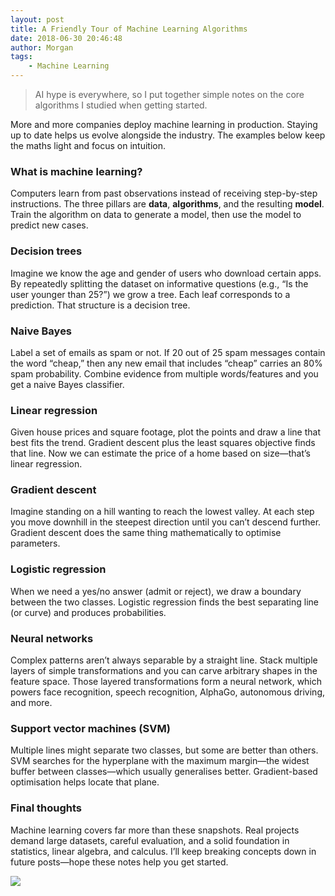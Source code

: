 ```yaml
---
layout: post
title: A Friendly Tour of Machine Learning Algorithms
date: 2018-06-30 20:46:48
author: Morgan
tags:
    - Machine Learning
---
```


> AI hype is everywhere, so I put together simple notes on the core algorithms I studied when getting started.

More and more companies deploy machine learning in production. Staying up to date helps us evolve alongside the industry. The examples below keep the maths light and focus on intuition.

<!-- more -->

### What is machine learning?

Computers learn from past observations instead of receiving step-by-step instructions. The three pillars are **data**, **algorithms**, and the resulting **model**. Train the algorithm on data to generate a model, then use the model to predict new cases.

### Decision trees

Imagine we know the age and gender of users who download certain apps. By repeatedly splitting the dataset on informative questions (e.g., “Is the user younger than 25?”) we grow a tree. Each leaf corresponds to a prediction. That structure is a decision tree.

### Naive Bayes

Label a set of emails as spam or not. If 20 out of 25 spam messages contain the word “cheap,” then any new email that includes “cheap” carries an 80% spam probability. Combine evidence from multiple words/features and you get a naive Bayes classifier.

### Linear regression

Given house prices and square footage, plot the points and draw a line that best fits the trend. Gradient descent plus the least squares objective finds that line. Now we can estimate the price of a home based on size—that’s linear regression.

### Gradient descent

Imagine standing on a hill wanting to reach the lowest valley. At each step you move downhill in the steepest direction until you can’t descend further. Gradient descent does the same thing mathematically to optimise parameters.

### Logistic regression

When we need a yes/no answer (admit or reject), we draw a boundary between the two classes. Logistic regression finds the best separating line (or curve) and produces probabilities.

### Neural networks

Complex patterns aren’t always separable by a straight line. Stack multiple layers of simple transformations and you can carve arbitrary shapes in the feature space. Those layered transformations form a neural network, which powers face recognition, speech recognition, AlphaGo, autonomous driving, and more.

### Support vector machines (SVM)

Multiple lines might separate two classes, but some are better than others. SVM searches for the hyperplane with the maximum margin—the widest buffer between classes—which usually generalises better. Gradient-based optimisation helps locate that plane.

### Final thoughts

Machine learning covers far more than these snapshots. Real projects demand large datasets, careful evaluation, and a solid foundation in statistics, linear algebra, and calculus. I’ll keep breaking concepts down in future posts—hope these notes help you get started.

![](https://mmbiz.qpic.cn/mmbiz_jpg/Oj91SdUwtsm4bEbiagtDHGNe4xGcu4fIqmOwOzAErQ8USacxAU8C5gSxia0Jz1IPsO5kdibUkUzbibssbFlUMjPsEw/0?wx_fmt=jpeg)
